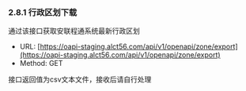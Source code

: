 ### 2.8.1 行政区划下载

通过该接口获取安联程通系统最新行政区划

* URL: [https://oapi-staging.alct56.com/api/v1/openapi/zone/export](https://oapi-staging.alct56.com/api/v1/openapi/zone/export)
* Method: GET

接口返回值为csv文本文件，接收后请自行处理

